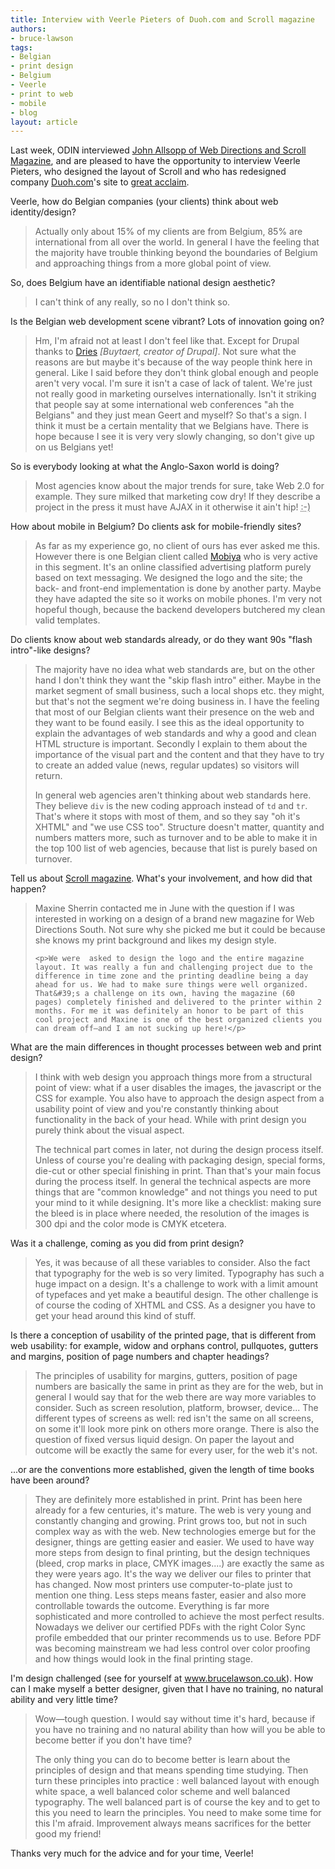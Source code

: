 ```yaml
---
title: Interview with Veerle Pieters of Duoh.com and Scroll magazine
authors:
- bruce-lawson
tags:
- Belgian
- print design
- Belgium
- Veerle
- print to web
- mobile
- blog
layout: article
---
```

<p>Last week, ODIN interviewed <a href="/ODIN/blog/interview-john-allsopp-of-web-directions-and-scroll-magazine">John Allsopp of Web Directions and Scroll Magazine</a>,  and are pleased to have the opportunity to interview Veerle Pieters, who designed the layout of Scroll and who has redesigned company <a href="http://wwww.duoh.com">Duoh.com</a>&#39;s site to <a href="http://veerle.duoh.com/blog/comments/new_duoh_dot_com_has_launched/">great acclaim</a>.</p>
<p>Veerle, how do Belgian companies (your clients) think about web identity/design?
</p>
<blockquote>
    <p>Actually only about 15% of my clients are from Belgium, 85% are international from all over the world. In general I have the feeling that the majority have trouble  thinking beyond the boundaries of Belgium and  approaching things  from a more global point of view.</p>
</blockquote>
<p>So, does Belgium have an identifiable national design aesthetic?</p>
<blockquote>
<p>I can&#39;t think of any really, so no I don&#39;t think so.</p></blockquote>
<p>Is the Belgian web development scene vibrant? Lots of innovation going on?
</p><blockquote><p>Hm, I&#39;m afraid not at least I don&#39;t feel like that. Except for Drupal thanks to <a href="http://buytaert.net/">Dries</a> <i>[Buytaert, creator of Drupal]</i>. Not sure what the reasons are but maybe it&#39;s because of the way people think here in general. Like I said before they don&#39;t think global enough and people aren&#39;t very vocal. I&#39;m sure it isn&#39;t a case of lack of talent. We&#39;re just not really good in marketing ourselves internationally. Isn&#39;t it striking that people say at some international web conferences &quot;ah the Belgians&quot; and they just mean Geert and myself?  So that&#39;s a sign. I think it must be a certain mentality that we Belgians have. There is hope because I see it is very very slowly changing, so don&#39;t give up on us Belgians yet!
</p>
</blockquote>
<p>So is everybody looking at what the Anglo-Saxon world is doing?</p>

<blockquote><p>Most agencies know about the major trends for sure, take Web 2.0 for example. They sure milked that marketing cow dry!  If they describe a project in the press it must have AJAX in it otherwise it ain&#39;t hip! <abbr title="smiley face">:-)</abbr></p></blockquote>

<p>How about mobile in Belgium? Do clients ask for mobile-friendly sites?</p>

<blockquote><p>As far as my experience go, no client of ours has ever asked me this. However there is one Belgian client called <a href="http://www.mobiya.be/">Mobiya</a> who is very active in this segment. It&#39;s an online classified advertising platform purely based on text messaging. We designed the logo and the site; the back- and front-end implementation is done by another party. Maybe they have adapted the site so it works on mobile phones. I&#39;m very not hopeful though, because the backend developers butchered my clean valid templates.</p></blockquote>

<p>Do clients  know about web standards already, or do they want 90s &quot;flash
intro&quot;-like designs?</p>
<blockquote><p>The majority have no idea what web standards are, but on the other hand I don&#39;t think they want the &quot;skip flash intro&quot; either. Maybe in the market segment of small business, such a local shops etc. they might, but that&#39;s not the segment we&#39;re doing business in. I have the feeling that most of our Belgian clients want their presence on the web and they want to be found easily. I see this as the ideal opportunity to explain the advantages of web standards and why a good and clean <abbr>HTML</abbr> structure is important. Secondly I explain to them about the importance of the visual part and the content and that they have to try to create an added value (news, regular updates) so visitors will return.
</p><p>In general web agencies aren&#39;t thinking about web standards here. They believe <code>div</code> is the new coding approach instead of <code>td</code> and  <code>tr</code>. That&#39;s where it stops with most of them, and so they say &quot;oh it&#39;s <abbr>XHTML</abbr>&quot; and &quot;we use <abbr>CSS</abbr> too&quot;. Structure doesn&#39;t matter, quantity and numbers matters more, such as turnover and to be able to make it in the top 100 list of web agencies, because that list is purely based on turnover.
</p></blockquote>
<p>Tell us about <a href="http://scrollmagazine.com/">Scroll magazine</a>. What&#39;s your involvement, and how did that happen?</p>
<blockquote>
    <p>Maxine Sherrin contacted me in June with the question if I was interested in working on a design of a brand new magazine for Web Directions South. Not sure why she picked me but it could be because she knows my print background and likes my design style.</p>

    <p>We were  asked to design the logo and the entire magazine layout. It was really a fun and challenging project due to the difference in time zone and the printing deadline being a day ahead for us. We had to make sure things were well organized. That&#39;s a challenge on its own, having the magazine (60 pages) completely finished and delivered to the printer within 2 months. For me it was definitely an honor to be part of this cool project and Maxine is one of the best organized clients you can dream off—and I am not sucking up here!</p>
</blockquote>
<p>What are the main differences in thought processes between web and print
design?
</p>
<blockquote><p>I think with web design you approach things more from a structural point of view: what if a user disables the images, the javascript or the <abbr>CSS</abbr> for example. You also have to approach the design aspect from a usability point of view and you&#39;re constantly thinking about functionality in the back of your head. While with print design you purely think about the visual aspect. </p>

<p>The technical part comes in later, not during the design process itself. Unless of course you&#39;re dealing with packaging design, special forms, die-cut or other special finishing in print. Than that&#39;s your main focus during the process itself. In general the technical aspects are more things that are &quot;common knowledge&quot; and not things you need to put your mind to it while designing. It&#39;s more like a checklist: making sure the bleed is in place where needed, the resolution of the images is 300 <abbr>dpi</abbr> and the color mode is <abbr>CMYK</abbr> etcetera.</p>
</blockquote>
<p>Was it a challenge, coming as you did from print design?</p>
<blockquote> <p>Yes, it was because of all these variables to consider. Also the fact that typography for the web is so very limited. Typography has such a huge impact on a design. It&#39;s a challenge to work with a limit amount of typefaces and yet make a beautiful design. The other challenge is of course the coding of <abbr>XHTML</abbr> and <abbr>CSS</abbr>. As a designer you have to get your head around this kind of stuff.</p>
</blockquote>
<p>Is there a conception of usability of the printed page, that is different from web usability: for example, widow and orphans control, pullquotes, gutters and margins, position of page numbers and chapter headings?
</p>
<blockquote><p>The principles of usability for margins, gutters, position of page numbers are basically the same in print as they are for the web, but in general I would say that for the web there are way more variables to consider. Such as screen resolution, platform, browser, device... The different types of screens as well: red isn&#39;t the same on all screens, on some it&#39;ll look more pink on others more orange. There is also the question of fixed versus liquid design. On paper the layout and outcome will be exactly the same for every user, for the web it&#39;s not.
</p></blockquote>
<p>...or are the conventions more established, given the length of time books have been around?
</p>
<blockquote><p>They are definitely more established in print. Print has been here already for a few centuries, it&#39;s mature. The web is very young and constantly changing and growing. Print grows too, but not in such complex way as with the web. New technologies emerge but for the designer, things are getting easier and easier. We used to have way more steps from design to final printing, but the design techniques (bleed, crop marks in place, <abbr>CMYK</abbr> images....) are exactly the same as they were years ago. It&#39;s the way we deliver our files to printer that has changed. Now most printers use computer-to-plate just to mention one thing. Less steps means faster, easier and also more controllable towards the outcome. Everything is far more sophisticated and more controlled to achieve the most perfect results. Nowadays we deliver our certified <abbr>PDF</abbr>s with the right Color Sync profile embedded that our printer recommends us to use. Before <abbr>PDF</abbr> was becoming mainstream we had less control over color proofing and how things would look in the final printing stage.
</p></blockquote>
<p> I&#39;m design challenged (see for yourself at <a href="http://www.brucelawson.co.uk">www.brucelawson.co.uk</a>). How can I make myself a
better designer, given that I have no training, no natural ability and very
little time?
</p>
<blockquote><p>Wow—tough question. I would say without time it&#39;s hard, because if you have no training and no natural ability than how will you be able to become better if you don&#39;t have time?</p>
<p>The only thing you can do to become better is learn about the principles of design and that means spending time studying. Then turn these principles into practice : well balanced layout with enough white space, a well balanced color scheme and well balanced typography. The well balanced part is of course the key and to get to this you need to learn the principles. You need to make some time for this I&#39;m afraid. Improvement always means sacrifices for the better good my friend!</p>
</blockquote>
<p>Thanks very much for the advice and for your time, Veerle!</p>
